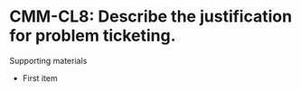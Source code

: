 # CMM-CL8:  	Describe the justification for problem ticketing.	 

Supporting materials

* First item